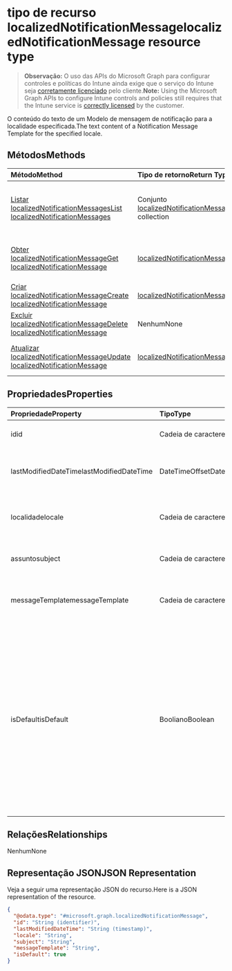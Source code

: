 # <a name="localizednotificationmessage-resource-type"></a><span data-ttu-id="4cefa-101">tipo de recurso localizedNotificationMessage</span><span class="sxs-lookup"><span data-stu-id="4cefa-101">localizedNotificationMessage resource type</span></span>

> <span data-ttu-id="4cefa-102">**Observação:** O uso das APIs do Microsoft Graph para configurar controles e políticas do Intune ainda exige que o serviço do Intune seja [corretamente licenciado](https://go.microsoft.com/fwlink/?linkid=839381) pelo cliente.</span><span class="sxs-lookup"><span data-stu-id="4cefa-102">**Note:** Using the Microsoft Graph APIs to configure Intune controls and policies still requires that the Intune service is [correctly licensed](https://go.microsoft.com/fwlink/?linkid=839381) by the customer.</span></span>

<span data-ttu-id="4cefa-103">O conteúdo do texto de um Modelo de mensagem de notificação para a localidade especificada.</span><span class="sxs-lookup"><span data-stu-id="4cefa-103">The text content of a Notification Message Template for the specified locale.</span></span>
## <a name="methods"></a><span data-ttu-id="4cefa-104">Métodos</span><span class="sxs-lookup"><span data-stu-id="4cefa-104">Methods</span></span>
|<span data-ttu-id="4cefa-105">Método</span><span class="sxs-lookup"><span data-stu-id="4cefa-105">Method</span></span>|<span data-ttu-id="4cefa-106">Tipo de retorno</span><span class="sxs-lookup"><span data-stu-id="4cefa-106">Return Type</span></span>|<span data-ttu-id="4cefa-107">Descrição</span><span class="sxs-lookup"><span data-stu-id="4cefa-107">Description</span></span>|
|:---|:---|:---|
|[<span data-ttu-id="4cefa-108">Listar localizedNotificationMessages</span><span class="sxs-lookup"><span data-stu-id="4cefa-108">List localizedNotificationMessages</span></span>](../api/intune_notification_localizednotificationmessage_list.md)|<span data-ttu-id="4cefa-109">Conjunto [localizedNotificationMessage](../resources/intune_notification_localizednotificationmessage.md)</span><span class="sxs-lookup"><span data-stu-id="4cefa-109">[localizedNotificationMessage](../resources/intune_notification_localizednotificationmessage.md) collection</span></span>|<span data-ttu-id="4cefa-110">Listar propriedades e relações de objetos de [localizedNotificationMessage](../resources/intune_notification_localizednotificationmessage.md).</span><span class="sxs-lookup"><span data-stu-id="4cefa-110">List properties and relationships of the [localizedNotificationMessage](../resources/intune_notification_localizednotificationmessage.md) objects.</span></span>|
|[<span data-ttu-id="4cefa-111">Obter localizedNotificationMessage</span><span class="sxs-lookup"><span data-stu-id="4cefa-111">Get localizedNotificationMessage</span></span>](../api/intune_notification_localizednotificationmessage_get.md)|[<span data-ttu-id="4cefa-112">localizedNotificationMessage</span><span class="sxs-lookup"><span data-stu-id="4cefa-112">localizedNotificationMessage</span></span>](../resources/intune_notification_localizednotificationmessage.md)|<span data-ttu-id="4cefa-113">Ler propriedades e relações de objetos de [localizedNotificationMessage](../resources/intune_notification_localizednotificationmessage.md).</span><span class="sxs-lookup"><span data-stu-id="4cefa-113">Read properties and relationships of [plannerTaskDetails](../resources/intune_notification_localizednotificationmessage.md) object.</span></span>|
|[<span data-ttu-id="4cefa-114">Criar localizedNotificationMessage</span><span class="sxs-lookup"><span data-stu-id="4cefa-114">Create localizedNotificationMessage</span></span>](../api/intune_notification_localizednotificationmessage_create.md)|[<span data-ttu-id="4cefa-115">localizedNotificationMessage</span><span class="sxs-lookup"><span data-stu-id="4cefa-115">localizedNotificationMessage</span></span>](../resources/intune_notification_localizednotificationmessage.md)|<span data-ttu-id="4cefa-116">Criar um novo objeto de [localizedNotificationMessage](../resources/intune_notification_localizednotificationmessage.md).</span><span class="sxs-lookup"><span data-stu-id="4cefa-116">Create a new [plannerBucket](../resources/intune_notification_localizednotificationmessage.md) object.</span></span>|
|[<span data-ttu-id="4cefa-117">Excluir localizedNotificationMessage</span><span class="sxs-lookup"><span data-stu-id="4cefa-117">Delete localizedNotificationMessage</span></span>](../api/intune_notification_localizednotificationmessage_delete.md)|<span data-ttu-id="4cefa-118">Nenhum</span><span class="sxs-lookup"><span data-stu-id="4cefa-118">None</span></span>|<span data-ttu-id="4cefa-119">Excluir [localizedNotificationMessage](../resources/intune_notification_localizednotificationmessage.md).</span><span class="sxs-lookup"><span data-stu-id="4cefa-119">Deletes a [localizedNotificationMessage](../resources/intune_notification_localizednotificationmessage.md).</span></span>|
|[<span data-ttu-id="4cefa-120">Atualizar localizedNotificationMessage</span><span class="sxs-lookup"><span data-stu-id="4cefa-120">Update localizedNotificationMessage</span></span>](../api/intune_notification_localizednotificationmessage_update.md)|[<span data-ttu-id="4cefa-121">localizedNotificationMessage</span><span class="sxs-lookup"><span data-stu-id="4cefa-121">localizedNotificationMessage</span></span>](../resources/intune_notification_localizednotificationmessage.md)|<span data-ttu-id="4cefa-122">Atualizar as propriedades de um objeto de [localizedNotificationMessage](../resources/intune_notification_localizednotificationmessage.md).</span><span class="sxs-lookup"><span data-stu-id="4cefa-122">Update the properties of a [calendar](../resources/intune_notification_localizednotificationmessage.md) object.</span></span>|

## <a name="properties"></a><span data-ttu-id="4cefa-123">Propriedades</span><span class="sxs-lookup"><span data-stu-id="4cefa-123">Properties</span></span>
|<span data-ttu-id="4cefa-124">Propriedade</span><span class="sxs-lookup"><span data-stu-id="4cefa-124">Property</span></span>|<span data-ttu-id="4cefa-125">Tipo</span><span class="sxs-lookup"><span data-stu-id="4cefa-125">Type</span></span>|<span data-ttu-id="4cefa-126">Descrição</span><span class="sxs-lookup"><span data-stu-id="4cefa-126">Description</span></span>|
|:---|:---|:---|
|<span data-ttu-id="4cefa-127">id</span><span class="sxs-lookup"><span data-stu-id="4cefa-127">id</span></span>|<span data-ttu-id="4cefa-128">Cadeia de caracteres</span><span class="sxs-lookup"><span data-stu-id="4cefa-128">String</span></span>|<span data-ttu-id="4cefa-129">Chave da entidade.</span><span class="sxs-lookup"><span data-stu-id="4cefa-129">Key of the setting.</span></span>|
|<span data-ttu-id="4cefa-130">lastModifiedDateTime</span><span class="sxs-lookup"><span data-stu-id="4cefa-130">lastModifiedDateTime</span></span>|<span data-ttu-id="4cefa-131">DateTimeOffset</span><span class="sxs-lookup"><span data-stu-id="4cefa-131">DateTimeOffset</span></span>|<span data-ttu-id="4cefa-132">Última modificação de DateTime do objeto.</span><span class="sxs-lookup"><span data-stu-id="4cefa-132">Indicates the date the object was last modified.</span></span>|
|<span data-ttu-id="4cefa-133">localidade</span><span class="sxs-lookup"><span data-stu-id="4cefa-133">locale</span></span>|<span data-ttu-id="4cefa-134">Cadeia de caracteres</span><span class="sxs-lookup"><span data-stu-id="4cefa-134">String</span></span>|<span data-ttu-id="4cefa-135">A localidade para a qual esta mensagem se destina.</span><span class="sxs-lookup"><span data-stu-id="4cefa-135">The Locale for which this message is destined.</span></span>|
|<span data-ttu-id="4cefa-136">assunto</span><span class="sxs-lookup"><span data-stu-id="4cefa-136">subject</span></span>|<span data-ttu-id="4cefa-137">Cadeia de caracteres</span><span class="sxs-lookup"><span data-stu-id="4cefa-137">String</span></span>|<span data-ttu-id="4cefa-138">O assunto do modelo da mensagem.</span><span class="sxs-lookup"><span data-stu-id="4cefa-138">The Message Template Subject.</span></span>|
|<span data-ttu-id="4cefa-139">messageTemplate</span><span class="sxs-lookup"><span data-stu-id="4cefa-139">messageTemplate</span></span>|<span data-ttu-id="4cefa-140">Cadeia de caracteres</span><span class="sxs-lookup"><span data-stu-id="4cefa-140">String</span></span>|<span data-ttu-id="4cefa-141">O conteúdo do modelo da mensagem.</span><span class="sxs-lookup"><span data-stu-id="4cefa-141">The Message Template content.</span></span>|
|<span data-ttu-id="4cefa-142">isDefault</span><span class="sxs-lookup"><span data-stu-id="4cefa-142">isDefault</span></span>|<span data-ttu-id="4cefa-143">Booliano</span><span class="sxs-lookup"><span data-stu-id="4cefa-143">Boolean</span></span>|<span data-ttu-id="4cefa-144">Sinaliza para indicar se esta é ou não a localidade padrão do fallback de idioma.</span><span class="sxs-lookup"><span data-stu-id="4cefa-144">Flag to indicate whether or not this is the default locale for language fallback.</span></span> <span data-ttu-id="4cefa-145">Esse sinalizador só pode ser definido.</span><span class="sxs-lookup"><span data-stu-id="4cefa-145">This flag can only be set.</span></span> <span data-ttu-id="4cefa-146">Para remover a definição, defina esta propriedade como verdadeira na outra Mensagem de notificação localizada.</span><span class="sxs-lookup"><span data-stu-id="4cefa-146">To unset, set this property to true on another Localized Notification Message.</span></span>|

## <a name="relationships"></a><span data-ttu-id="4cefa-147">Relações</span><span class="sxs-lookup"><span data-stu-id="4cefa-147">Relationships</span></span>
<span data-ttu-id="4cefa-148">Nenhum</span><span class="sxs-lookup"><span data-stu-id="4cefa-148">None</span></span>
## <a name="json-representation"></a><span data-ttu-id="4cefa-149">Representação JSON</span><span class="sxs-lookup"><span data-stu-id="4cefa-149">JSON Representation</span></span>
<span data-ttu-id="4cefa-150">Veja a seguir uma representação JSON do recurso.</span><span class="sxs-lookup"><span data-stu-id="4cefa-150">Here is a JSON representation of the resource.</span></span>
<!-- {
  "blockType": "resource",
  "keyProperty": "id",
  "@odata.type": "microsoft.graph.localizedNotificationMessage"
}
-->
``` json
{
  "@odata.type": "#microsoft.graph.localizedNotificationMessage",
  "id": "String (identifier)",
  "lastModifiedDateTime": "String (timestamp)",
  "locale": "String",
  "subject": "String",
  "messageTemplate": "String",
  "isDefault": true
}
```



